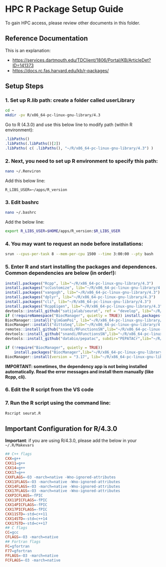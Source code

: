 # HPC R Package Setup Guide

To gain HPC access, please review other documents in this folder.

## Reference Documentation

This is an explanation:
- https://services.dartmouth.edu/TDClient/1806/Portal/KB/ArticleDet?ID=141373
- https://docs.rc.fas.harvard.edu/kb/r-packages/

## Setup Steps

### 1. Set up R.lib path: create a folder called userLibrary

```bash
cd ~
mkdir -pv R/x86_64-pc-linux-gnu-library/4.3
```

Go to R (4.3.0) and use this below line to modify path (within R environment):

```r
.libPaths()
.libPaths(.libPaths()[2])
.libPaths( c( .libPaths(), "~/R/x86_64-pc-linux-gnu-library/4.3") )
```

### 2. Next, you need to set up R environment to specify this path:

```bash
nano ~/.Renviron
```

Add this below line:
```
R_LIBS_USER=~/apps/R_version
```

### 3. Edit bashrc

```bash
nano ~/.bashrc
```

Add the below line:
```bash
export R_LIBS_USER=$HOME/apps/R_version:$R_LIBS_USER
```

### 4. You may want to request an node before installations:

```bash
srun --cpus-per-task 8 --mem-per-cpu 1500 --time 3:00:00 --pty bash
```

### 5. Enter R and start installing the packages and dependences. Common dependencies are below (in order!):

```r
install.packages("Rcpp", lib="~/R/x86_64-pc-linux-gnu-library/4.3")
install.packages("scCustomize", lib="~/R/x86_64-pc-linux-gnu-library/4.3")
install.packages("vangogh", lib="~/R/x86_64-pc-linux-gnu-library/4.3")
install.packages("dplyr", lib="~/R/x86_64-pc-linux-gnu-library/4.3")
install.packages("cli", lib="~/R/x86_64-pc-linux-gnu-library/4.3")
install.packages("RcppEigen", lib="~/R/x86_64-pc-linux-gnu-library/4.3")
devtools::install_github("satijalab/seurat", ref = "develop", lib="~/R/x86_64-pc-linux-gnu-library/4.3")
if (!requireNamespace("BiocManager", quietly = TRUE)) install.packages("BiocManager")
BiocManager::install("glmGamPoi", lib="~/R/x86_64-pc-linux-gnu-library/4.3")
BiocManager::install("dittoSeq",lib="~/R/x86_64-pc-linux-gnu-library/4.3")
remotes::install_github("snandi/RFunctionsSN",lib="~/R/x86_64-pc-linux-gnu-library/4.3")
devtools::install_github("snandi/RFunctionsSN",lib="~/R/x86_64-pc-linux-gnu-library/4.3")
devtools::install_github("databio/pepatac", subdir="PEPATACr",lib="~/R/x86_64-pc-linux-gnu-library/4.3")

if (!require("BiocManager", quietly = TRUE))
    install.packages("BiocManager",lib="~/R/x86_64-pc-linux-gnu-library/4.3")
BiocManager::install(version = "3.17", lib="~/R/x86_64-pc-linux-gnu-library/4.3")
```

**IMPORTANT: sometimes, the dependency app is not being installed automatically. Read the error messages and install them manually (like Rcpp, cli).**

### 6. Edit the R script from the VS code

### 7. Run the R script using the command line:

```bash
Rscript seurat.R
```

## Important Configuration for R/4.3.0

**Important**: if you are using R/4.3.0, please add the below in your `~/.R/Makevars`

```makefile
## C++ flags 
CXX=g++
CXX11=g++
CXX14=g++
CXX17=g++
CXXFLAGS=-O3 -march=native -Wno-ignored-attributes
CXX11FLAGS=-O3 -march=native -Wno-ignored-attributes
CXX14FLAGS=-O3 -march=native -Wno-ignored-attributes
CXX17FLAGS=-O3 -march=native -Wno-ignored-attributes
CXXPICFLAGS=-fPIC
CXX11PICFLAGS=-fPIC
CXX14PICFLAGS=-fPIC
CXX17PICFLAGS=-fPIC
CXX11STD=-std=c++11
CXX14STD=-std=c++14
CXX17STD=-std=c++17
## C flags
CC=gcc
CFLAGS=-O3 -march=native
## Fortran flags
FC=gfortran
F77=gfortran
FFLAGS=-O3 -march=native
FCFLAGS=-O3 -march=native
```